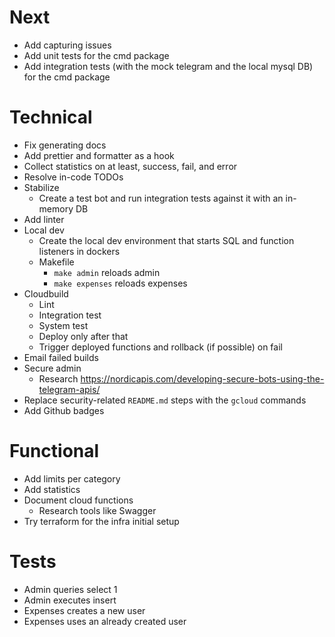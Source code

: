 # Next

- Add capturing issues
- Add unit tests for the cmd package
- Add integration tests (with the mock telegram and the local mysql DB) for the cmd package

# Technical

- Fix generating docs
- Add prettier and formatter as a hook
- Collect statistics on at least, success, fail, and error
- Resolve in-code TODOs
- Stabilize
    - Create a test bot and run integration tests against it with an in-memory DB
- Add linter
- Local dev
    - Create the local dev environment that starts SQL and function listeners in dockers
    - Makefile
        - `make admin` reloads admin
        - `make expenses` reloads expenses
- Cloudbuild
    - Lint
    - Integration test
    - System test
    - Deploy only after that
    - Trigger deployed functions and rollback (if possible) on fail
- Email failed builds
- Secure admin
    - Research https://nordicapis.com/developing-secure-bots-using-the-telegram-apis/
- Replace security-related `README.md` steps with the `gcloud` commands
- Add Github badges

# Functional

- Add limits per category
- Add statistics
- Document cloud functions
    - Research tools like Swagger
- Try terraform for the infra initial setup

# Tests

- Admin queries select 1
- Admin executes insert
- Expenses creates a new user
- Expenses uses an already created user
